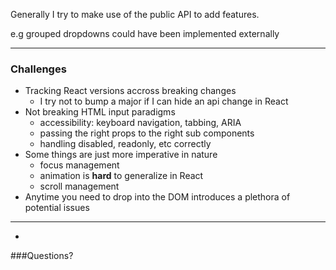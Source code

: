 Generally I try to make use of the public API to add features.

e.g grouped dropdowns could have been implemented externally

- - - 
### Challenges

- Tracking React versions accross breaking changes
    + I try not to bump a major if I can hide an api change in React
- Not breaking HTML input paradigms <!-- .element: class="fragment" -->
    + accessibility: keyboard navigation, tabbing, ARIA
    + passing the right props to the right sub components 
    + handling disabled, readonly, etc correctly
- Some things are just more imperative in nature <!-- .element: class="fragment" -->
    + focus management
    + animation is __hard__ to generalize in React
    + scroll management
- Anytime you need to drop into the DOM introduces a plethora of potential issues <!-- .element: class="fragment" -->

- - - 
- 
###Questions?
